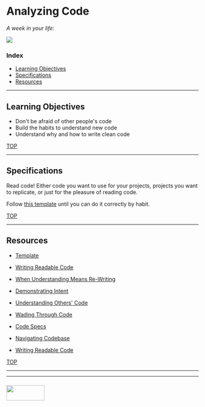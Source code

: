 # Analyzing Code

_A week in your life:_

[![](https://blog.codinghorror.com/content/images/uploads/2006/09/6a0120a85dcdae970b0120a86d7477970b-pi.png)](https://blog.codinghorror.com/when-understanding-means-rewriting/)

### Index
* [Learning Objectives](#learning-objectives)
* [Specifications](#specifications)
* [Resources](#resources)

---

## Learning Objectives

* Don't be afraid of other people's code
* Build the habits to understand new code
* Understand why and how to write clean code


[TOP](#index)

---

## Specifications

Read code!  Either code you want to use for your projects, projects you want to replicate, or just for the pleasure of reading code.

Follow [this template](https://github.com/elewa-academy/reading-code-template/blob/master/reading-code-template.md) until you can do it correctly by habit.

[TOP](#index)

---

## Resources

* [Template](https://github.com/elewa-academy/reading-code-template/blob/master/reading-code-template.md)


* [Writing Readable Code](https://github.com/elewa-academy/General-Resources/blob/master/programming-resources/clean-code.md)
* [When Understanding Means Re-Writing](https://blog.codinghorror.com/when-understanding-means-rewriting/)
* [Demonstrating Intent](https://codingwithempathy.com/2016/10/18/capturing-intent_making-sense-of-code/)
* [Understanding Others' Code](https://www.youtube.com/watch?v=tON6F_yZb-E)
* [Wading Through Code](http://butunclebob.com/ArticleS.UncleBob.WadingThroughCode)
* [Code Specs](https://github.com/elewa-academy/General-Resources/blob/master/programming-resources/specs.md)
* [Navigating Codebase](https://github.com/elewa-academy/General-Resources/blob/master/programming-resources/navigating-codebase.md)
* [Writing Readable Code](https://www.youtube.com/watch?v=SPlS4kW0UbE)

[TOP](#index)


___
___
### <a href="http://elewa.education/blog" target="_blank"><img src="https://user-images.githubusercontent.com/18554853/34921062-506450ae-f97d-11e7-875f-6feeb26ad72d.png" width="100" height="40"/></a>

